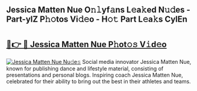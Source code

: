 ## Jessica Matten Nue O𝚗𝚕yf𝚊ns L𝚎a𝚔ed N𝚞𝚍es - Part-ylZ P𝚑𝚘tos Vi𝚍𝚎o - H𝚘𝚝 Part L𝚎a𝚔s CylEn

# <h2><a href="http://kf57xn.oniu.top/?m=Jessica+Matten+Nue">🔗👉 🔴 Jessica Matten Nue P𝚑ot𝚘𝚜 V𝚒d𝚎o</a></h2>

[![Jessica Matten Nue Nu𝚍e𝚜](https://i.imgur.com/0qMVB7G.gif)](http://kf57xn.oniu.top/?m=Jessica+Matten+Nue)
Social media innovator Jessica Matten Nue, known for publishing dance and lifestyle material, consisting of presentations and personal blogs. Inspiring coach Jessica Matten Nue, celebrated for their ability to bring out the best in their athletes and teams.  
